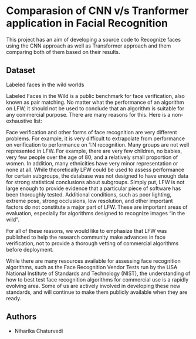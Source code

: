 # Comparasion of CNN v/s Tranformer application in Facial Recognition

This project has an aim of developing a source code to Recognize faces using the CNN approach as well as Transformer approach and them comparing both
of them based on their results.

## Dataset 

Labeled faces in the wild worlds

Labeled Faces in the Wild is a public benchmark for face verification, also known as pair matching. No matter what the performance of an algorithm on
LFW, it should not be used to conclude that an algorithm is suitable for any commercial purpose. There are many reasons for this. Here is a 
non-exhaustive list:

Face verification and other forms of face recognition are very different problems. For example, it is very difficult to extrapolate from performance on
verification to performance on 1:N recognition.
Many groups are not well represented in LFW. For example, there are very few children, no babies, very few people over the age of 80, and a relatively 
small proportion of women. In addition, many ethnicities have very minor representation or none at all.
While theoretically LFW could be used to assess performance for certain subgroups, the database was not designed to have enough data for strong 
statistical conclusions about subgroups. Simply put, LFW is not large enough to provide evidence that a particular piece of software has been thoroughly 
tested.
Additional conditions, such as poor lighting, extreme pose, strong occlusions, low resolution, and other important factors do not constitute a major part 
of LFW. These are important areas of evaluation, especially for algorithms designed to recognize images “in the wild”.

For all of these reasons, we would like to emphasize that LFW was published to help the research community make advances in face verification, not to 
provide a thorough vetting of commercial algorithms before deployment.

While there are many resources available for assessing face recognition algorithms, such as the Face Recognition Vendor Tests run by the USA National 
Institute of Standards and Technology (NIST), the understanding of how to best test face recognition algorithms for commercial use is a rapidly evolving 
area. Some of us are actively involved in developing these new standards, and will continue to make them publicly available when they are ready.

## Authors

- Niharika Chaturvedi
